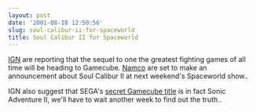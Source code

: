 ```yaml
---
layout: post
date: '2001-08-18 12:50:56'
slug: soul-calibur-ii-for-spaceworld
title: Soul Calibur II for Spaceworld
---
```


[IGN](http://cube.ign.com/news/37512.html) are reporting that the sequel to one the greatest fighting games of all time will be heading to Gamecube. [Namco](http://www.namco.co.jp/) are set to make an announcement about Soul Calibur II at next weekend's Spaceworld show..

IGN also suggest that SEGA's [secret Gamecube title](http://cube.ign.com/news/37499.html) is in fact Sonic Adventure II, we'll have to wait another week to find out the truth..